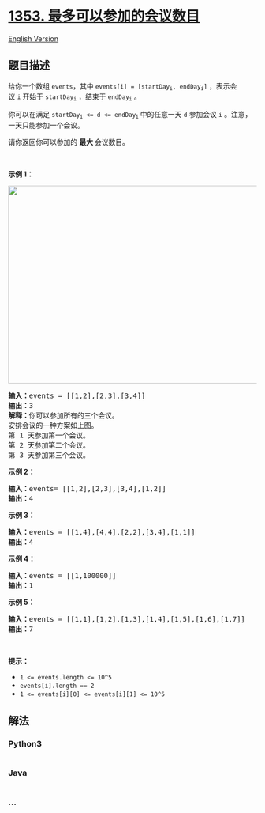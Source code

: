 # [1353. 最多可以参加的会议数目](https://leetcode-cn.com/problems/maximum-number-of-events-that-can-be-attended)

[English Version](/solution/1300-1399/1353.Maximum%20Number%20of%20Events%20That%20Can%20Be%20Attended/README_EN.md)

## 题目描述

<!-- 这里写题目描述 -->

<p>给你一个数组&nbsp;<code>events</code>，其中&nbsp;<code>events[i] = [startDay<sub>i</sub>, endDay<sub>i</sub>]</code>&nbsp;，表示会议&nbsp;<code>i</code>&nbsp;开始于&nbsp;<code>startDay<sub>i</sub></code>&nbsp;，结束于&nbsp;<code>endDay<sub>i</sub></code>&nbsp;。</p>

<p>你可以在满足&nbsp;<code>startDay<sub>i</sub>&nbsp;&lt;= d &lt;= endDay<sub>i</sub></code><sub>&nbsp;</sub>中的任意一天&nbsp;<code>d</code>&nbsp;参加会议&nbsp;<code>i</code>&nbsp;。注意，一天只能参加一个会议。</p>

<p>请你返回你可以参加的&nbsp;<strong>最大&nbsp;</strong>会议数目。</p>

<p>&nbsp;</p>

<p><strong>示例 1：</strong></p>

<p><img alt="" src="https://cdn.jsdelivr.net/gh/doocs/leetcode@main/solution/1300-1399/1353.Maximum%20Number%20of%20Events%20That%20Can%20Be%20Attended/images/e1.png" style="height: 400px; width: 600px;"></p>

<pre><strong>输入：</strong>events = [[1,2],[2,3],[3,4]]
<strong>输出：</strong>3
<strong>解释：</strong>你可以参加所有的三个会议。
安排会议的一种方案如上图。
第 1 天参加第一个会议。
第 2 天参加第二个会议。
第 3 天参加第三个会议。
</pre>

<p><strong>示例 2：</strong></p>

<pre><strong>输入：</strong>events= [[1,2],[2,3],[3,4],[1,2]]
<strong>输出：</strong>4
</pre>

<p><strong>示例 3：</strong></p>

<pre><strong>输入：</strong>events = [[1,4],[4,4],[2,2],[3,4],[1,1]]
<strong>输出：</strong>4
</pre>

<p><strong>示例 4：</strong></p>

<pre><strong>输入：</strong>events = [[1,100000]]
<strong>输出：</strong>1
</pre>

<p><strong>示例 5：</strong></p>

<pre><strong>输入：</strong>events = [[1,1],[1,2],[1,3],[1,4],[1,5],[1,6],[1,7]]
<strong>输出：</strong>7
</pre>

<p>&nbsp;</p>

<p><strong>提示：</strong></p>

<ul>
	<li><code>1 &lt;= events.length &lt;= 10^5</code></li>
	<li><code>events[i].length == 2</code></li>
	<li><code>1 &lt;= events[i][0] &lt;= events[i][1] &lt;= 10^5</code></li>
</ul>


## 解法

<!-- 这里可写通用的实现逻辑 -->

<!-- tabs:start -->

### **Python3**

<!-- 这里可写当前语言的特殊实现逻辑 -->

```python

```

### **Java**

<!-- 这里可写当前语言的特殊实现逻辑 -->

```java

```

### **...**

```

```

<!-- tabs:end -->

